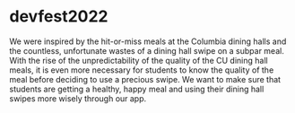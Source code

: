 # devfest2022
We were inspired by the hit-or-miss meals at the Columbia dining halls and the countless, unfortunate wastes of a dining hall swipe on a subpar meal. With the rise of the unpredictability of the quality of the CU dining hall meals, it is even more necessary for students to know the quality of the meal before deciding to use a precious swipe. We want to make sure that students are getting a healthy, happy meal and using their dining hall swipes more wisely through our app. 
